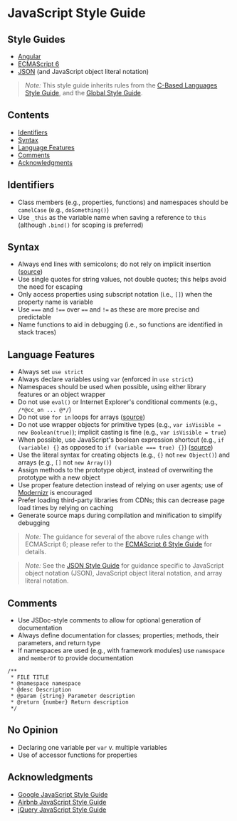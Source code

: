 # JavaScript Style Guide

## Style Guides
- [Angular](./Angular.md)
- [ECMAScript 6](./ECMAScript%206.md)
- [JSON](./JSON.md) (and JavaScript object literal notation)
<!-- [TypeScript](./TypeScript.md) -->

> *Note:* This style guide inherits rules from the [C-Based Languages Style Guide](../README.md), and the [Global Style Guide](../../README.md).

## Contents
- [Identifiers](#identifiers)
- [Syntax](#syntax)
- [Language Features](#language-features)
- [Comments](#comments)
- [Acknowledgments](#acknowledgments)

## Identifiers
- Class members (e.g., properties, functions) and namespaces should be `camelCase` (e.g., `doSomething()`)
- Use `_this` as the variable name when saving a reference to `this` (although `.bind()` for scoping is preferred)

## Syntax
- Always end lines with semicolons; do not rely on implicit insertion ([source](http://google-styleguide.googlecode.com/svn/trunk/javascriptguide.xml?showone=Semicolons#Semicolons))
- Use single quotes for string values, not double quotes; this helps avoid the need for escaping
- Only access properties using subscript notation (i.e., `[]`) when the property name is variable
- Use `===` and `!==` over `==` and `!=` as these are more precise and predictable
- Name functions to aid in debugging (i.e., so functions are identified in stack traces)

## Language Features
- Always set `use strict`
- Always declare variables using `var` (enforced in `use strict`)
- Namespaces should be used when possible, using either library features or an object wrapper
- Do not use `eval()` or Internet Explorer's conditional comments (e.g., `/*@cc_on ... @*/`)
- Do not use `for in` loops for arrays ([source](http://google-styleguide.googlecode.com/svn/trunk/javascriptguide.xml?showone=for-in_loop#for-in_loop))
- Do not use wrapper objects for primitive types (e.g., `var isVisible = new Boolean(true)`); implicit casting is fine (e.g., `var isVisible = true`)
- When possible, use JavaScript's boolean expression shortcut (e.g., `if (variable) {}` as opposed to `if (variable === true) {}`) ([source](http://google-styleguide.googlecode.com/svn/trunk/javascriptguide.xml?showone=Tips_and_Tricks#Tips_and_Tricks))
- Use the literal syntax for creating objects (e.g., `{}` not `new Object()`) and arrays (e.g., `[]` not `new Array()`)
- Assign methods to the prototype object, instead of overwriting the prototype with a new object
- Use proper feature detection instead of relying on user agents; use of [Modernizr](http://modernizr.com/) is encouraged
- Prefer loading third-party libraries from CDNs; this can decrease page load times by relying on caching
- Generate source maps during compilation and minification to simplify debugging

> *Note:* The guidance for several of the above rules change with ECMAScript 6; please refer to the [ECMAScript 6 Style Guide](./ECMAScript%206.md) for details.

<!--
- Use function expressions (e.g., `var callback = function() {}` over function declarations (e.g., `function callback() {}`)
  - The exception is constructors, which  use function declarations with the object name
  Consider: JSCS for code style consistency? https://github.com/johnpapa/angular-styleguide#use-an-options-file-1
-->

> *Note:* See the [JSON Style Guide](./JSON.md) for guidance specific to JavaScript object notation (JSON), JavaScript object literal notation, and array literal notation.

## Comments
- Use JSDoc-style comments to allow for optional generation of documentation
- Always define documentation for classes; properties; methods, their parameters, and return type
- If namespaces are used (e.g., with framework modules) use `namespace` and `memberOf` to provide documentation

```
/**
 * FILE TITLE
 * @namespace namespace
 * @desc Description
 * @param {string} Parameter description
 * @return {number} Return description
 */
```

## No Opinion
- Declaring one variable per `var` v. multiple variables
- Use of accessor functions for properties

## Acknowledgments
- [Google JavaScript Style Guide](http://google-styleguide.googlecode.com/svn/trunk/javascriptguide.xml)
- [Airbnb JavaScript Style Guide](https://github.com/airbnb/javascript)
- [jQuery JavaScript Style Guide](http://contribute.jquery.org/style-guide/js/)

<!--
- [Mozilla Coding Style](https://developer.mozilla.org/en-US/docs/Mozilla/Developer_guide/Coding_Style)
- [WordPress JavaScript Coding Standards](https://make.wordpress.org/core/handbook/coding-standards/javascript/)
- [Code Conventions for the JavaScript Programming Language](http://javascript.crockford.com/code.html) by Douglas Crockford
- [Idiomatic JavaScript](https://github.com/rwaldron/idiomatic.js/#whitespace)
-->

